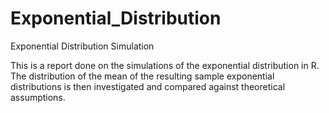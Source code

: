 # Exponential_Distribution
Exponential Distribution Simulation

This is a report done on the simulations of the exponential distribution in R. The distribution of the mean of the resulting sample exponential distributions is then investigated and compared against theoretical assumptions.
